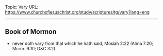 Topic: Vary
URL: https://www.churchofjesuschrist.org/study/scriptures/tg/vary?lang=eng

---

## Book of Mormon

- never doth vary from that which he hath said, Mosiah 2:22 (Alma 7:20; Morm. 9:10; D&C 3:2).

